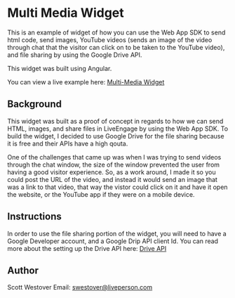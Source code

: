 # Multi Media Widget
This is an example of widget of how you can use the Web App SDK to send html code, send images, YouTube videos (sends an image of the video through chat that the visitor can click on to be taken to the YouTube video), and file sharing by using the Google Drive API.

This widget was built using Angular.

You can view a live example here: [Multi-Media Widget](https://scottwestover.herokuapp.com/liveengageWidgets/MultiMediaWidget/)

## Background
This widget was built as a proof of concept in regards to how we can send HTML, images, and share files in LiveEngage by using the Web App SDK. To build the widget, I decided to use Google Drive for the file sharing because it is free and their APIs have a high qouta.

One of the challenges that came up was when I was trying to send videos through the chat window, the size of the window prevented the user from having a good visitor experience. So, as a work around, I made it so you could post the URL of the video, and instead it would send an image that was a link to that video, that way the vistor could click on it and have it open the website, or the YouTube app if they were on a mobile device.

## Instructions
In order to use the file sharing portion of the widget, you will need to have a Google Developer account, and a Google Drip API client Id. You can read more about the setting up the Drive API here: [Drive API](https://developers.google.com/drive/v2/web/quickstart/js)

## Author
Scott Westover
Email: swestover@liveperson.com